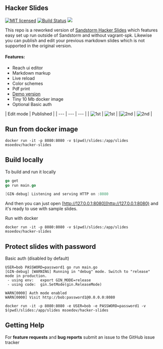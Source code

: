 ## Hacker Slides

[![MIT licensed](https://img.shields.io/badge/license-MIT-blue.svg)](https://github.com/msoedov/hacker-slides/blob/master/LICENSE)
[![Build Status](https://travis-ci.org/msoedov/hacker-slides.svg?branch=master)](https://travis-ci.org/msoedov/hacker-slides)
[![](https://images.microbadger.com/badges/image/msoedov/hacker-slides:latest.svg)](https://microbadger.com/images/msoedov/hacker-slides "Hacker slides image")

This repo is a reworked version of [Sandstorm Hacker Slides](https://github.com/jacksingleton/hacker-slides) which features easy set up run outside of Sandstorm and without vagrant-spk. Likewise you can publish and edit your previous markdown slides which is not supported in the original version.


#### Features:

- Reach ui editor
- Markdown markup
- Live reload
- Color schemes
- Pdf print
- [Demo version](https://murmuring-sierra-54081.herokuapp.com)
- Tiny 10 Mb docker image
- Optional Basic auth


| Edit mode | Published  |
| --- | --- | --- |
| ![1st](https://sc-cdn.scaleengine.net/i/520e2f4a8ca107b0263936507120027e.png) | ![1st](https://sc-cdn.scaleengine.net/i/7ae0d31a40b0b9e7acc3f131754874cf.png) |
|![2nd](https://sc-cdn.scaleengine.net/i/5acba66070e24f76bc7f20224adc611e.png) | ![2nd](https://sc-cdn.scaleengine.net/i/fee3e1374cb13b1d8c292becb7f514ae.png) |


Run from docker image
-----
```shell
docker run -it -p 8080:8080 -v $(pwd)/slides:/app/slides msoedov/hacker-slides
```

Build locally
----
To build and run it locally
```go
go get
go run main.go

[GIN-debug] Listening and serving HTTP on :8080
```

And then you can just open [http://127.0.0.1:8080](http://127.0.0.1:8080) and it's ready to use with sample slides.

Run with docker

```shell
docker run -it -p 8080:8080 -v $(pwd)/slides:/app/slides msoedov/hacker-slides
```

Protect slides with password
----
Basic auth (disabled by default)
```shell
USER=bob PASSWORD=password1 go run main.go
[GIN-debug] [WARNING] Running in "debug" mode. Switch to "release" mode in production.
 - using env:	export GIN_MODE=release
 - using code:	gin.SetMode(gin.ReleaseMode)

WARN[0000] Auth mode enabled
WARN[0000] Visit http://bob:password1@0.0.0.0:8080
```

```shell
docker run -it -p 8080:8080 -e USER=bob -e PASSWORD=password1 -v $(pwd)/slides:/app/slides msoedov/hacker-slides
```

Getting Help
------------

For **feature requests** and **bug reports**  submit an issue
to the GitHub issue tracker

